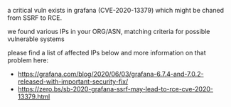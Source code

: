 
a critical vuln exists in grafana (CVE-2020-13379)
which might be chaned from SSRF to RCE.


we found various IPs in your ORG/ASN,
matching criteria for possible vulnerable systems

please find a list of affected IPs below
and more information on that problem here:

- https://grafana.com/blog/2020/06/03/grafana-6.7.4-and-7.0.2-released-with-important-security-fix/
- https://zero.bs/sb-2020-grafana-ssrf-may-lead-to-rce-cve-2020-13379.html

    
